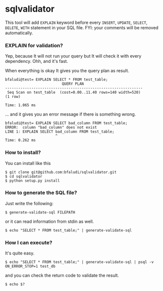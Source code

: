 # sqlvalidator

This tool will add `EXPLAIN` keyword before every `INSERT`, `UPDATE`, `SELECT`, `DELETE`, `WITH` statement in your SQL file. FYI: your comments will be removed automatically.

### EXPLAIN for validation?

Yep, because It will not run your query but It will check it with every dependency. Ohh, and it's fast.

When everything is okay It gives you the query plan as result.

	bfaludi@test= EXPLAIN SELECT * FROM test_table;
	                          QUERY PLAN                           
	---------------------------------------------------------------
	 Seq Scan on test_table  (cost=0.00..11.40 rows=140 width=520)
	(1 row)
	
	Time: 1.065 ms

... and it gives you an error message if there is something wrong.

	bfaludi@test= EXPLAIN SELECT bad_column FROM test_table;
	ERROR:  column "bad_column" does not exist
	LINE 1: EXPLAIN SELECT bad_column FROM test_table;
	                       ^
	Time: 0.262 ms
	
### How to install?

You can install like this

	$ git clone git@github.com:bfaludi/sqlvalidator.git
	$ cd sqlvalidator
	$ python setup.py install
	
### How to generate the SQL file?

Just write the following:

	$ generate-validate-sql FILEPATH

or it can read information from stdin as well.

	$ echo "SELECT * FROM test_table;" | generate-validate-sql 

### How I can execute?

It's quite easy.

	$ echo "SELECT * FROM test_table;" | generate-validate-sql | psql -v ON_ERROR_STOP=1 test_db
	
and you can check the return code to validate the result.

	$ echo $?
